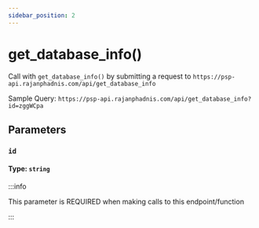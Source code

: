 ```yaml
---
sidebar_position: 2
---
```


# get_database_info()

Call with `get_database_info()` by submitting a request to `https://psp-api.rajanphadnis.com/api/get_database_info`

Sample Query: `https://psp-api.rajanphadnis.com/api/get_database_info?id=zggWCpa`

## Parameters

### `id`
#### Type: `string`
:::info

This parameter is REQUIRED when making calls to this endpoint/function

:::
